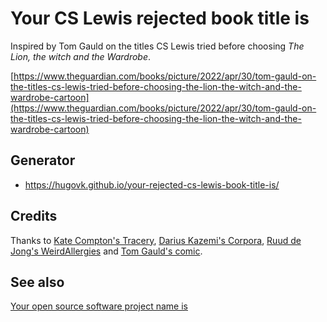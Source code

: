 # Your CS Lewis rejected book title is

Inspired by Tom Gauld on the titles CS Lewis tried before choosing _The Lion, the witch
and the Wardrobe_.

[https://www.theguardian.com/books/picture/2022/apr/30/tom-gauld-on-the-titles-cs-lewis-tried-before-choosing-the-lion-the-witch-and-the-wardrobe-cartoon](https://www.theguardian.com/books/picture/2022/apr/30/tom-gauld-on-the-titles-cs-lewis-tried-before-choosing-the-lion-the-witch-and-the-wardrobe-cartoon)

## Generator

- https://hugovk.github.io/your-rejected-cs-lewis-book-title-is/

## Credits

Thanks to [Kate Compton's Tracery](https://github.com/galaxykate/tracery),
[Darius Kazemi's Corpora](https://github.com/dariusk/corpora),
[Ruud de Jong's WeirdAllergies](https://github.com/rfdj/WeirdAllergies) and
[Tom Gauld's comic](https://www.theguardian.com/books/picture/2022/apr/30/tom-gauld-on-the-titles-cs-lewis-tried-before-choosing-the-lion-the-witch-and-the-wardrobe-cartoon).

## See also

[Your open source software project name is](https://hugovk.github.io/your-open-source-software-project-name-is/)
